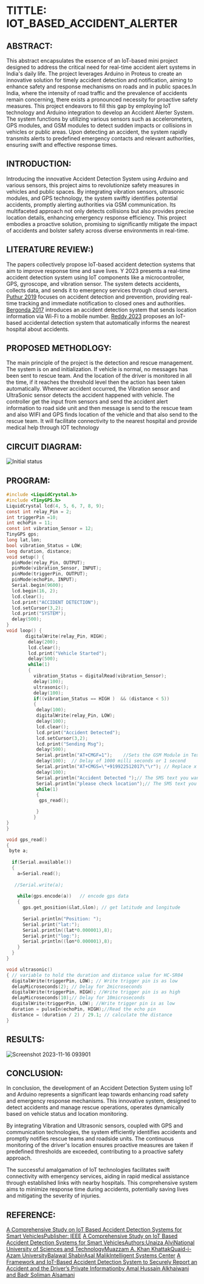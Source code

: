 # TITTLE: IOT_BASED_ACCIDENT_ALERTER

## ABSTRACT:

This abstract encapsulates the essence of an IoT-based mini project designed to address the critical need for real-time accident alert systems in India's daily life. The project leverages Arduino in Proteus to create an innovative solution for timely accident detection and notification, aiming to enhance safety and response mechanisms on roads and in public spaces.In India, where the intensity of road traffic and the prevalence of accidents remain concerning, there exists a pronounced necessity for proactive safety measures. This project endeavors to fill this gap by employing IoT technology and Arduino integration to develop an Accident Alerter System. The system functions by utilizing various sensors such as accelerometers, GPS modules, and GSM modules to detect sudden impacts or collisions in vehicles or public areas. Upon detecting an accident, the system rapidly transmits alerts to predefined emergency contacts and relevant authorities, ensuring swift and effective response times.

## INTRODUCTION:

Introducing the innovative Accident Detection System using Arduino and various sensors, this project aims to revolutionize safety measures in vehicles and public spaces. By integrating vibration sensors, ultrasonic modules, and GPS technology, the system swiftly identifies potential accidents, promptly alerting authorities via GSM communication. Its multifaceted approach not only detects collisions but also provides precise location details, enhancing emergency response efficiency. This project embodies a proactive solution, promising to significantly mitigate the impact of accidents and bolster safety across diverse environments in real-time.

## LITERATURE REVIEW:)
The papers collectively propose IoT-based accident detection systems that aim to improve response time and save lives. Y 2023 presents a real-time accident detection system using IoT components like a microcontroller, GPS, gyroscope, and vibration sensor. The system detects accidents, collects data, and sends it to emergency services through cloud servers. [Puthur 2019](https://api.semanticscholar.org/CorpusID:213998098) focuses on accident detection and prevention, providing real-time tracking and immediate notification to closed ones and authorities. [Bergonda 2017](https://api.semanticscholar.org/CorpusID:202725943) introduces an accident detection system that sends location information via Wi-Fi to a mobile number. [Reddy 2023](https://ieeexplore.ieee.org/document/10127125) proposes an IoT-based accidental detection system that automatically informs the nearest hospital about accidents.

## PROPOSED METHODLOGY:
The main principle of the project is the detection and rescue management. The system
is on and initialization. If vehicle is normal, no messages has been sent to rescue team.
And the location of the driver is monitored in all the time, if it reaches the
threshold level then the action has been taken automatically. Whenever accident
occurred, the  Vibration sensor and UltraSonic sensor detects the accident happened
with vehicle. The controller get the input from sensors and send the accident alert
information to road side unit and then message is send to the rescue team and also
WIFI and GPS finds location of the vehicle and that also send to the rescue team. It
will facilitate connectivity to the nearest hospital and provide medical help through
IOT technology

## CIRCUIT DIAGRAM:

![Initial status](https://github.com/naveenkumar12624/Simulation-project/assets/93427235/7813dfee-2100-4912-87c9-2b27dcb80a3d)

## PROGRAM:
```c
#include <LiquidCrystal.h>
#include <TinyGPS.h>
LiquidCrystal lcd(4, 5, 6, 7, 8, 9);
const int relay_Pin = 2;
int triggerPin =10;
int echoPin = 11;
const int vibration_Sensor = 12;
TinyGPS gps;
long lat,lon;
bool vibration_Status = LOW;
long duration, distance;
void setup() {
  pinMode(relay_Pin, OUTPUT);
  pinMode(vibration_Sensor, INPUT);
  pinMode(triggerPin, OUTPUT);
  pinMode(echoPin, INPUT);
  Serial.begin(9600);
  lcd.begin(16, 2);
  lcd.clear();
  lcd.print("ACCIDENT DETECTION");
  lcd.setCursor(3,2);
  lcd.print("SYSTEM");
  delay(500);  
}
void loop() {   
       digitalWrite(relay_Pin, HIGH);   
        delay(200);  
        lcd.clear();
        lcd.print("Vehicle Started");
        delay(500);     
        while(1)
        {   
          vibration_Status = digitalRead(vibration_Sensor);
          delay(100);   
          ultrasonic();
          delay(100); 
          if((vibration_Status == HIGH )  && (distance < 5))
          {
           delay(100);
           digitalWrite(relay_Pin, LOW);  
           delay(100);
           lcd.clear();
           lcd.print("Accident Detected");
           lcd.setCursor(3,2);
           lcd.print("Sending Msg");
           delay(500);    
           Serial.println("AT+CMGF=1");    //Sets the GSM Module in Text Mode
           delay(100);  // Delay of 1000 milli seconds or 1 second
           Serial.println("AT+CMGS=\"+919922512017\"\r"); // Replace x with mobile number
           delay(100);
           Serial.println("Accident Detected ");// The SMS text you want to send
           Serial.println("please check location");// The SMS text you want to send
           while(1)
           {
            gps_read();

           }
          }
}
}

void gps_read()
{ 
 byte a;
  
  if(Serial.available())  
  {
    a=Serial.read();
   
   //Serial.write(a);
   
    while(gps.encode(a))   // encode gps data 
    { 
      gps.get_position(&lat,&lon); // get latitude and longitude
    
      Serial.println("Position: ");
      Serial.print("lat:");
      Serial.println((lat*0.000001),8);
      Serial.print("log:");
      Serial.println((lon*0.000001),8);
    }
  }
}

void ultrasonic()
{ // variable to hold the duration and distance value for HC-SR04
  digitalWrite(triggerPin, LOW); // Write trigger pin is as low
  delayMicroseconds(2); // Delay for 2microseconds
  digitalWrite(triggerPin, HIGH); //Write trigger pin is as high
  delayMicroseconds(10);// Delay for 10microseconds
  digitalWrite(triggerPin, LOW); //Write trigger pin is as low
  duration = pulseIn(echoPin, HIGH);//Read the echo pin
  distance = (duration / 2) / 29.1; // calculate the distance
}
```

## RESULTS:

![Screenshot 2023-11-16 093901](https://github.com/naveenkumar12624/Simulation-project/assets/93427235/e3398030-da89-4f05-8089-4cd2a0bed382)

## CONCLUSION:

In conclusion, the development of an Accident Detection System using IoT and Arduino represents a significant leap towards enhancing road safety and emergency response mechanisms. This innovative system, designed to detect accidents and manage rescue operations, operates dynamically based on vehicle status and location monitoring.

By integrating Vibration and Ultrasonic sensors, coupled with GPS and communication technologies, the system efficiently identifies accidents and promptly notifies rescue teams and roadside units. The continuous monitoring of the driver's location ensures proactive measures are taken if predefined thresholds are exceeded, contributing to a proactive safety approach.

The successful amalgamation of IoT technologies facilitates swift connectivity with emergency services, aiding in rapid medical assistance through established links with nearby hospitals. This comprehensive system aims to minimize response time during accidents, potentially saving lives and mitigating the severity of injuries.

## REFERENCE:

[A Comprehensive Study on IoT Based Accident Detection Systems for Smart VehiclesPublisher: IEEE](https://ieeexplore.ieee.org/document/9133106)
[A Comprehensive Study on IoT Based Accident Detection Systems for Smart VehiclesAuthors:Unaiza AlviNational University of Sciences and TechnologyMuazzam A. Khan KhattakQuaid-i-Azam UniversityBalawal ShabirAsal MalikIntelligent Systems Center](https://www.researchgate.net/publication/342685590_A_Comprehensive_Study_on_IoT_Based_Accident_Detection_Systems_for_Smart_Vehicles)
[A Framework and IoT-Based Accident Detection System to Securely Report an Accident and the Driver’s Private Informationby Amal Hussain Alkhaiwani and Badr Soliman Alsamani](https://www.mdpi.com/2071-1050/15/10/8314)

